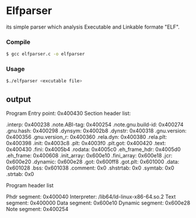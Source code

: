 # Elfparser

its simple parser which analysis Executable and Linkable formate "ELF".

### Compile
```sh
$ gcc elfparser.c -o elfparser
```
### Usage
```sh
$./elfparser <excutable file>
```

## output
Program Entry point: 0x400430 
Section header list:

.interp: 0x400238
.note.ABI-tag: 0x400254
.note.gnu.build-id: 0x400274
.gnu.hash: 0x400298
.dynsym: 0x4002b8
.dynstr: 0x400318
.gnu.version: 0x400356
.gnu.version_r: 0x400360
.rela.dyn: 0x400380
.rela.plt: 0x400398
.init: 0x4003c8
.plt: 0x4003f0
.plt.got: 0x400420
.text: 0x400430
.fini: 0x4005b4
.rodata: 0x4005c0
.eh_frame_hdr: 0x4005d0
.eh_frame: 0x400608
.init_array: 0x600e10
.fini_array: 0x600e18
.jcr: 0x600e20
.dynamic: 0x600e28
.got: 0x600ff8
.got.plt: 0x601000
.data: 0x601028
.bss: 0x601038
.comment: 0x0
.shstrtab: 0x0
.symtab: 0x0
.strtab: 0x0

Program header list

Phdr segment: 0x400040
Interpreter: /lib64/ld-linux-x86-64.so.2
Text segment: 0x400000
Data segment: 0x600e10
Dynamic segment: 0x600e28
Note segment: 0x400254
